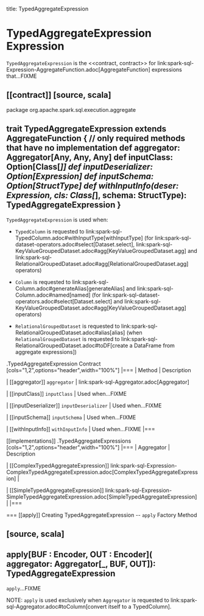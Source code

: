 title: TypedAggregateExpression

# TypedAggregateExpression Expression

`TypedAggregateExpression` is the <<contract, contract>> for link:spark-sql-Expression-AggregateFunction.adoc[AggregateFunction] expressions that...FIXME

[[contract]]
[source, scala]
----
package org.apache.spark.sql.execution.aggregate

trait TypedAggregateExpression extends AggregateFunction {
  // only required methods that have no implementation
  def aggregator: Aggregator[Any, Any, Any]
  def inputClass: Option[Class[_]]
  def inputDeserializer: Option[Expression]
  def inputSchema: Option[StructType]
  def withInputInfo(deser: Expression, cls: Class[_], schema: StructType): TypedAggregateExpression
}
----

`TypedAggregateExpression` is used when:

* `TypedColumn` is requested to link:spark-sql-TypedColumn.adoc#withInputType[withInputType] (for link:spark-sql-dataset-operators.adoc#select[Dataset.select], link:spark-sql-KeyValueGroupedDataset.adoc#agg[KeyValueGroupedDataset.agg] and link:spark-sql-RelationalGroupedDataset.adoc#agg[RelationalGroupedDataset.agg] operators)

* `Column` is requested to link:spark-sql-Column.adoc#generateAlias[generateAlias] and link:spark-sql-Column.adoc#named[named] (for link:spark-sql-dataset-operators.adoc#select[Dataset.select] and link:spark-sql-KeyValueGroupedDataset.adoc#agg[KeyValueGroupedDataset.agg] operators)

* `RelationalGroupedDataset` is requested to link:spark-sql-RelationalGroupedDataset.adoc#alias[alias] (when `RelationalGroupedDataset` is requested to link:spark-sql-RelationalGroupedDataset.adoc#toDF[create a DataFrame from aggregate expressions])

.TypedAggregateExpression Contract
[cols="1,2",options="header",width="100%"]
|===
| Method
| Description

| [[aggregator]] `aggregator`
| link:spark-sql-Aggregator.adoc[Aggregator]

| [[inputClass]] `inputClass`
| Used when...FIXME

| [[inputDeserializer]] `inputDeserializer`
| Used when...FIXME

| [[inputSchema]] `inputSchema`
| Used when...FIXME

| [[withInputInfo]] `withInputInfo`
| Used when...FIXME
|===

[[implementations]]
.TypedAggregateExpressions
[cols="1,2",options="header",width="100%"]
|===
| Aggregator
| Description

| [[ComplexTypedAggregateExpression]] link:spark-sql-Expression-ComplexTypedAggregateExpression.adoc[ComplexTypedAggregateExpression]
|

| [[SimpleTypedAggregateExpression]] link:spark-sql-Expression-SimpleTypedAggregateExpression.adoc[SimpleTypedAggregateExpression]
|
|===

=== [[apply]] Creating TypedAggregateExpression -- `apply` Factory Method

[source, scala]
----
apply[BUF : Encoder, OUT : Encoder](
  aggregator: Aggregator[_, BUF, OUT]): TypedAggregateExpression
----

`apply`...FIXME

NOTE: `apply` is used exclusively when `Aggregator` is requested to link:spark-sql-Aggregator.adoc#toColumn[convert itself to a TypedColumn].
